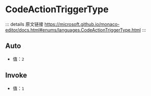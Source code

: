 # CodeActionTriggerType

<backTop />
        
::: details 原文链接
https://microsoft.github.io/monaco-editor/docs.html#enums/languages.CodeActionTriggerType.html
:::

## Auto
- 值：`2`
## Invoke
- 值：`1`